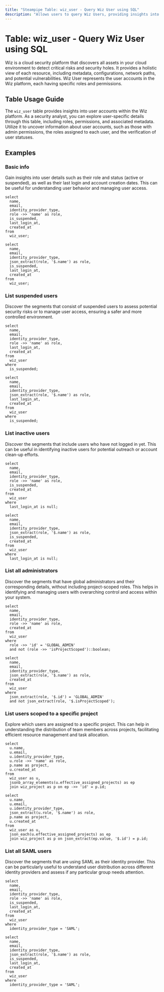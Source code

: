 ```yaml
---
title: "Steampipe Table: wiz_user - Query Wiz User using SQL"
description: "Allows users to query Wiz Users, providing insights into user details and roles within the Wiz environment."
---
```


# Table: wiz_user - Query Wiz User using SQL

Wiz is a cloud security platform that discovers all assets in your cloud environment to detect critical risks and security holes. It provides a holistic view of each resource, including metadata, configurations, network paths, and potential vulnerabilities. Wiz User represents the user accounts in the Wiz platform, each having specific roles and permissions.

## Table Usage Guide

The `wiz_user` table provides insights into user accounts within the Wiz platform. As a security analyst, you can explore user-specific details through this table, including roles, permissions, and associated metadata. Utilize it to uncover information about user accounts, such as those with admin permissions, the roles assigned to each user, and the verification of user statuses.

## Examples

### Basic info
Gain insights into user details such as their role and status (active or suspended), as well as their last login and account creation dates. This can be useful for understanding user behavior and managing user access.

```sql+postgres
select
  name,
  email,
  identity_provider_type,
  role ->> 'name' as role,
  is_suspended,
  last_login_at,
  created_at
from
  wiz_user;
```

```sql+sqlite
select
  name,
  email,
  identity_provider_type,
  json_extract(role, '$.name') as role,
  is_suspended,
  last_login_at,
  created_at
from
  wiz_user;
```

### List suspended users
Discover the segments that consist of suspended users to assess potential security risks or to manage user access, ensuring a safer and more controlled environment.

```sql+postgres
select
  name,
  email,
  identity_provider_type,
  role ->> 'name' as role,
  last_login_at,
  created_at
from
  wiz_user
where
  is_suspended;
```

```sql+sqlite
select
  name,
  email,
  identity_provider_type,
  json_extract(role, '$.name') as role,
  last_login_at,
  created_at
from
  wiz_user
where
  is_suspended;
```

### List inactive users
Discover the segments that include users who have not logged in yet. This can be useful in identifying inactive users for potential outreach or account clean-up efforts.

```sql+postgres
select
  name,
  email,
  identity_provider_type,
  role ->> 'name' as role,
  is_suspended,
  created_at
from
  wiz_user
where
  last_login_at is null;
```

```sql+sqlite
select
  name,
  email,
  identity_provider_type,
  json_extract(role, '$.name') as role,
  is_suspended,
  created_at
from
  wiz_user
where
  last_login_at is null;
```

### List all administrators
Discover the segments that have global administrators and their corresponding details, without including project-scoped roles. This helps in identifying and managing users with overarching control and access within your system.

```sql+postgres
select
  name,
  email,
  identity_provider_type,
  role ->> 'name' as role,
  created_at
from
  wiz_user
where
  role ->> 'id' = 'GLOBAL_ADMIN'
  and not (role ->> 'isProjectScoped')::boolean;
```

```sql+sqlite
select
  name,
  email,
  identity_provider_type,
  json_extract(role, '$.name') as role,
  created_at
from
  wiz_user
where
  json_extract(role, '$.id') = 'GLOBAL_ADMIN'
  and not json_extract(role, '$.isProjectScoped');
```

### List users scoped to a specific project
Explore which users are assigned to a specific project. This can help in understanding the distribution of team members across projects, facilitating efficient resource management and task allocation.

```sql+postgres
select
  u.name,
  u.email,
  u.identity_provider_type,
  u.role ->> 'name' as role,
  p.name as project,
  u.created_at
from
  wiz_user as u,
  jsonb_array_elements(u.effective_assigned_projects) as ep
  join wiz_project as p on ep ->> 'id' = p.id;
```

```sql+sqlite
select
  u.name,
  u.email,
  u.identity_provider_type,
  json_extract(u.role, '$.name') as role,
  p.name as project,
  u.created_at
from
  wiz_user as u,
  json_each(u.effective_assigned_projects) as ep
  join wiz_project as p on json_extract(ep.value, '$.id') = p.id;
```

### List all SAML users
Discover the segments that are using SAML as their identity provider. This can be particularly useful to understand user distribution across different identity providers and assess if any particular group needs attention.

```sql+postgres
select
  name,
  email,
  identity_provider_type,
  role ->> 'name' as role,
  is_suspended,
  last_login_at,
  created_at
from
  wiz_user
where
  identity_provider_type = 'SAML';
```

```sql+sqlite
select
  name,
  email,
  identity_provider_type,
  json_extract(role, '$.name') as role,
  is_suspended,
  last_login_at,
  created_at
from
  wiz_user
where
  identity_provider_type = 'SAML';
```
